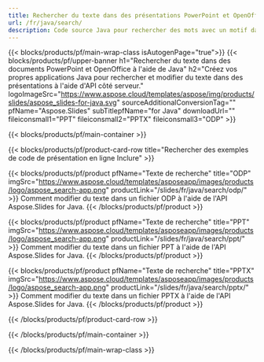 ```yaml
---
title: Rechercher du texte dans des présentations PowerPoint et OpenOffice à l'aide de Java
url: /fr/java/search/
description: Code source Java pour rechercher des mots avec un motif dans les présentations PowerPoint et OpenOffice™
---
```


{{< blocks/products/pf/main-wrap-class isAutogenPage="true">}}
{{< blocks/products/pf/upper-banner h1="Rechercher du texte dans des documents PowerPoint et OpenOffice à l'aide de Java" h2="Créez vos propres applications Java pour rechercher et modifier du texte dans des présentations à l'aide d'API côté serveur." logoImageSrc="https://www.aspose.cloud/templates/aspose/img/products/slides/aspose_slides-for-java.svg" sourceAdditionalConversionTag="" pfName="Aspose.Slides" subTitlepfName="for Java" downloadUrl="" fileiconsmall1="PPT" fileiconsmall2="PPTX" fileiconsmall3="ODP" >}}

{{< blocks/products/pf/main-container >}}

{{< blocks/products/pf/product-card-row title="Rechercher des exemples de code de présentation en ligne Inclure" >}}

{{< blocks/products/pf/product pfName="Texte de recherche" title="ODP" imgSrc="https://www.aspose.cloud/templates/asposeapp/images/products/logo/aspose_search-app.png" productLink="/slides/fr/java/search/odp/" >}}
Comment modifier du texte dans un fichier ODP à l'aide de l'API Aspose.Slides for Java.
{{< /blocks/products/pf/product >}}

{{< blocks/products/pf/product pfName="Texte de recherche" title="PPT" imgSrc="https://www.aspose.cloud/templates/asposeapp/images/products/logo/aspose_search-app.png" productLink="/slides/fr/java/search/ppt/" >}}
Comment modifier du texte dans un fichier PPT à l'aide de l'API Aspose.Slides for Java.
{{< /blocks/products/pf/product >}}

{{< blocks/products/pf/product pfName="Texte de recherche" title="PPTX" imgSrc="https://www.aspose.cloud/templates/asposeapp/images/products/logo/aspose_search-app.png" productLink="/slides/fr/java/search/pptx/" >}}
Comment modifier du texte dans un fichier PPTX à l'aide de l'API Aspose.Slides for Java.
{{< /blocks/products/pf/product >}}



{{< /blocks/products/pf/product-card-row >}}

{{< /blocks/products/pf/main-container >}}
    
{{< /blocks/products/pf/main-wrap-class >}}